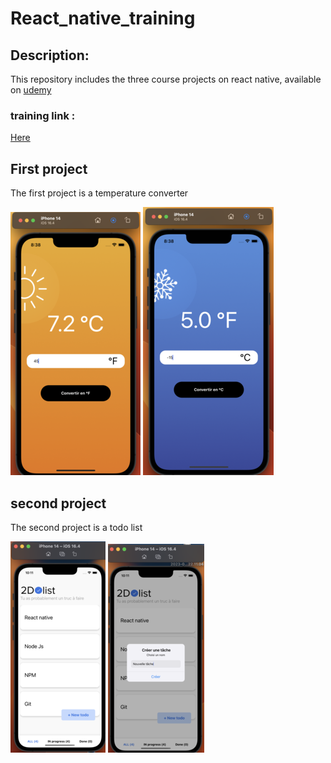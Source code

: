 # React_native_training

## Description:

This repository includes the three course projects on react native, available on [udemy](udemy.com)

### training link :

[Here](https://www.udemy.com/course/react-native-le-guide-du-debutant)

## First project

The first project is a temperature converter

![screen](./img/p1_.png)
![screen](./img/p1_2.png)

## second project

The second project is a todo list

![screen](./img/p2_.png)
![screen](./img/p2_2.png)
